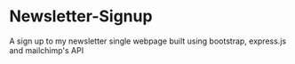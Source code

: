# Newsletter-Signup
A sign up to my newsletter single webpage built using bootstrap, express.js and mailchimp's API
